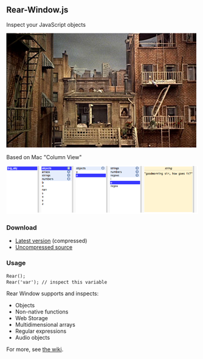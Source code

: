 ## Rear-Window.js

Inspect your JavaScript objects

![Rear Window, Alfred Hitchcock, 1954](https://github.com/lukes/rear-window.js/raw/master/dev/rearwindow.jpg)

Based on Mac "Column View"

![Screen Cap](https://github.com/lukes/rear-window.js/raw/master/dev/screen.png)

### Download

* [Latest version](https://github.com/lukes/rear-window.js/raw/master/lib/rear-window.js) (compressed)
* [Uncompressed source](https://github.com/lukes/rear-window.js/raw/master/lib/rear-window.src.js)

### Usage

    Rear();
    Rear('var'); // inspect this variable

Rear Window supports and inspects:

* Objects
* Non-native functions
* Web Storage
* Multidimensional arrays
* Regular expressions
* Audio objects

For more, see [the wiki](https://github.com/lukes/rear-window.js/wiki).